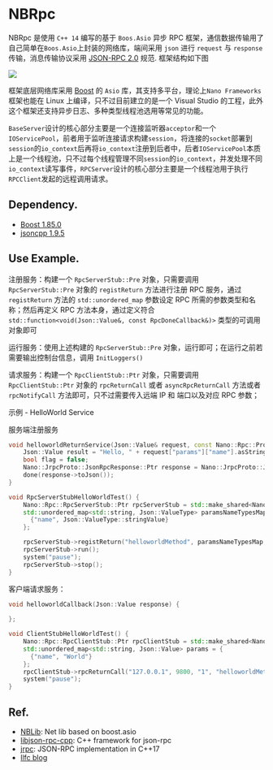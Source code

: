 # NBRpc

NBRpc 是使用 `C++ 14` 编写的基于 `Boos.Asio` 异步 RPC 框架，通信数据传输用了自己简单在`Boos.Asio`上封装的网络库，端间采用 `json` 进行 `request` 与 `response` 传输，消息传输协议采用 [JSON-RPC 2.0](https://www.jsonrpc.org/specification) 规范. 框架结构如下图

![](https://observer-storage.oss-cn-chengdu.aliyuncs.com/github/Nano/nano-rpcdesign.png)

框架底层网络库采用 [Boost](https://www.boost.org/users/history/version_1_85_0.html) 的 `Asio` 库，其支持多平台，理论上`Nano Frameworks` 框架也能在 Linux 上编译，只不过目前建立的是一个 Visual Studio 的工程，此外这个框架还支持异步日志、多种类型线程池选用等常见的功能。

`BaseServer`设计的核心部分主要是一个连接监听器`acceptor`和一个`IOServicePool`，前者用于监听连接请求构建`session`，将连接的`socket`部署到`session`的`io_context`后再将`io_context`注册到后者中，后者`IOServicePool`本质上是一个线程池，只不过每个线程管理不同`session`的`io_context`，并发处理不同`io_context`读写事件，`RPCServer`设计的核心部分主要是一个线程池用于执行`RPCClient`发起的远程调用请求。

## Dependency.

- [Boost 1.85.0](https://www.boost.org/users/history/version_1_85_0.html)
- [jsoncpp 1.9.5](https://github.com/open-source-parsers/jsoncpp)

## Use Example.

注册服务：构建一个 `RpcServerStub::Pre` 对象，只需要调用 `RpcServerStub::Pre` 对象的 `registReturn` 方法进行注册 RPC 服务，通过 `registReturn` 方法的  `std::unordered_map` 参数设定 RPC 所需的参数类型和名称；然后再定义 RPC 方法本身，通过定义符合 `std::function<void(Json::Value&, const RpcDoneCallback&)>` 类型的可调用对象即可

运行服务：使用上述构建的 `RpcServerStub::Pre` 对象，运行即可；在运行之前若需要输出控制台信息，调用 `InitLoggers()` 

请求服务：构建一个 `RpcClientStub::Ptr` 对象，只需要调用 `RpcClientStub::Ptr` 对象的 `rpcReturnCall` 或者 `asyncRpcReturnCall` 方法或者 `rpcNotifyCall` 方法即可，只不过需要传入远端 IP 和 端口以及对应 RPC 参数；

示例 - HelloWorld Service

服务端注册服务

```c++
void helloworldReturnService(Json::Value& request, const Nano::Rpc::ProcedureDoneCallback& done) {
	Json::Value result = "Hello, " + request["params"]["name"].asString() + "!";
	bool flag = false;
	Nano::JrpcProto::JsonRpcResponse::Ptr response = Nano::JrpcProto::JsonRpcResponseFactory::createResponseFromRequest(request, result, &flag);
	done(response->toJson());
}

void RpcServerStubHelloWorldTest() {
	Nano::Rpc::RpcServerStub::Ptr rpcServerStub = std::make_shared<Nano::Rpc::RpcServerStub>(9800);
	std::unordered_map<std::string, Json::ValueType> paramsNameTypesMap = {
	  {"name", Json::ValueType::stringValue}
	};

	rpcServerStub->registReturn("helloworldMethod", paramsNameTypesMap, helloworldReturnService);
	rpcServerStub->run();
	system("pause");
	rpcServerStub->stop();
}
```

客户端请求服务：

```C++
void helloworldCallback(Json::Value response) {
	
};

void ClientStubHelloWorldTest() {
	Nano::Rpc::RpcClientStub::Ptr rpcClientStub = std::make_shared<Nano::Rpc::RpcClientStub>();
	std::unordered_map<std::string, Json::Value> params = {
	  {"name", "World"}
	};
	rpcClientStub->rpcReturnCall("127.0.0.1", 9800, "1", "helloworldMethod", params, helloworldCallback, 3000);
	system("pause");
}
```

## Ref.

- [NBLib](https://github.com/Ninokz/NBlib): Net lib based on boost.asio
- [libjson-rpc-cpp](https://github.com/cinemast/libjson-rpc-cpp): C++ framework for json-rpc
- [jrpc](https://github.com/guangqianpeng/jrpc): JSON-RPC implementation in C++17
- [llfc blog](https://www.llfc.club/category?catid=225RaiVNI8pFDD5L4m807g7ZwmF) 